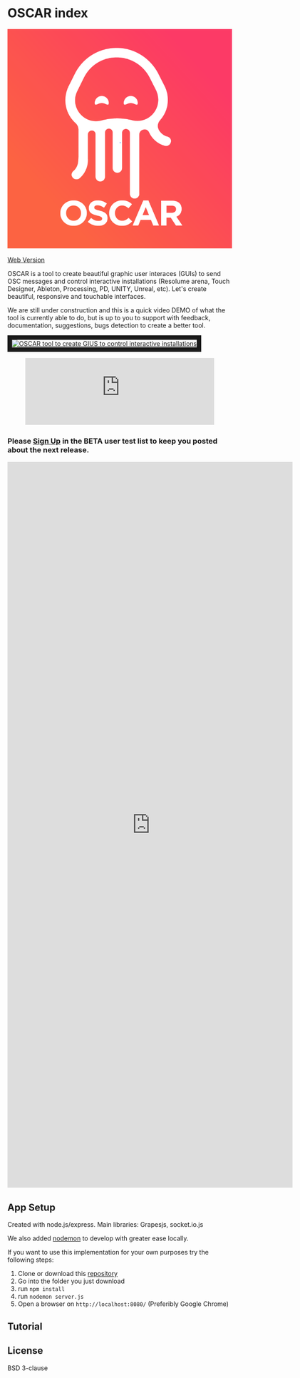 # OSCAR index

![](assets/css/thumbnail.png)

[Web Version](https://trafalmejo.github.io/OSCar/)

OSCAR is a tool to create beautiful graphic user interaces (GUIs) to send OSC messages and control interactive installations (Resolume arena, Touch Designer, Ableton, Processing, PD, UNITY, Unreal, etc).
Let's create beautiful, responsive and touchable interfaces.

We are still under construction and this is a quick video DEMO of what the tool is currently able to do, but is up to you to support with feedback, documentation, suggestions, bugs detection to create a better tool.

<a href="http://www.youtube.com/watch?feature=player_embedded&v=ZcW8zBWRLf0
" target="_blank"><img src="http://img.youtube.com/vi/ZcW8zBWRLf0/0.jpg" 
alt="OSCAR tool to create GIUS to control interactive installations" width="1200" height="600" border="10" /></a>

<figure class="video_container">
  <iframe src="https://www.youtube.com/embed/ZcW8zBWRLf0" width="100%" frameborder="0" allowfullscreen="true"> </iframe>
</figure>

### Please [Sign Up](https://forms.gle/1pGiDJDh3jur8Tq68) in the BETA user test list to keep you posted about the next release.

<iframe src="https://docs.google.com/forms/d/e/1FAIpQLSdVnwJ9l5JzyjN2PP9OrZx5by7lDniyIJPSCUpp-5EfKDMrsQ/viewform?embedded=true" width="640" height="1628" frameborder="0" marginheight="0" marginwidth="0">Loading...</iframe>


## App Setup

Created with node.js/express. Main libraries: Grapesjs, socket.io.js

We also added [nodemon](https://nodemon.io/) to develop with greater ease locally.

If you want to use this implementation for your own purposes try the following steps:

  1. Clone or download this [repository](https://github.com/trafalmejo/OSCar/)
  2. Go into the folder you just download
  2. run `npm install`
  3. run `nodemon server.js`
  4. Open a browser on `http://localhost:8080/` (Preferibly Google Chrome)

## Tutorial


## License

BSD 3-clause